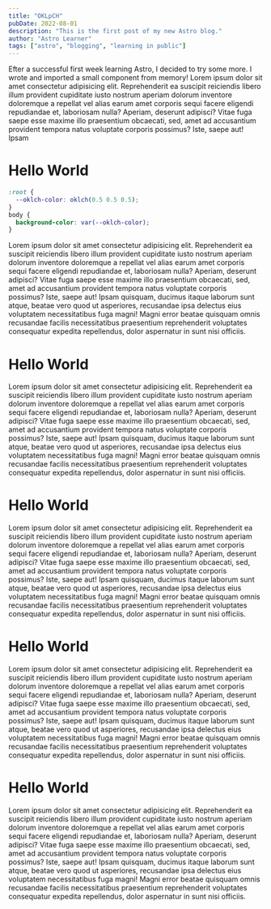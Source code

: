 ```yaml
---
title: "OKLpCH"
pubDate: 2022-08-01
description: "This is the first post of my new Astro blog."
author: "Astro Learner"
tags: ["astro", "blogging", "learning in public"]
---
```


Efter a successful first week learning Astro, I decided to try some more. I wrote and imported a small component from memory!
Lorem ipsum dolor sit amet consectetur adipisicing elit. Reprehenderit ea suscipit reiciendis libero illum provident cupiditate iusto nostrum aperiam dolorum inventore doloremque a repellat vel alias earum amet corporis sequi facere eligendi repudiandae et, laboriosam nulla? Aperiam, deserunt adipisci? Vitae fuga saepe esse maxime illo praesentium obcaecati, sed, amet ad accusantium provident tempora natus voluptate corporis possimus? Iste, saepe aut! Ipsam

# Hello World

```css
:root {
  --oklch-color: oklch(0.5 0.5 0.5);
}
body {
  background-color: var(--oklch-color);
}
```

Lorem ipsum dolor sit amet consectetur adipisicing elit. Reprehenderit ea suscipit reiciendis libero illum provident cupiditate iusto nostrum aperiam dolorum inventore doloremque a repellat vel alias earum amet corporis sequi facere eligendi repudiandae et, laboriosam nulla? Aperiam, deserunt adipisci? Vitae fuga saepe esse maxime illo praesentium obcaecati, sed, amet ad accusantium provident tempora natus voluptate corporis possimus? Iste, saepe aut! Ipsam quisquam, ducimus itaque laborum sunt atque, beatae vero quod ut asperiores, recusandae ipsa delectus eius voluptatem necessitatibus fuga magni! Magni error beatae quisquam omnis recusandae facilis necessitatibus praesentium reprehenderit voluptates consequatur expedita repellendus, dolor aspernatur in sunt nisi officiis.

# Hello World

Lorem ipsum dolor sit amet consectetur adipisicing elit. Reprehenderit ea suscipit reiciendis libero illum provident cupiditate iusto nostrum aperiam dolorum inventore doloremque a repellat vel alias earum amet corporis sequi facere eligendi repudiandae et, laboriosam nulla? Aperiam, deserunt adipisci? Vitae fuga saepe esse maxime illo praesentium obcaecati, sed, amet ad accusantium provident tempora natus voluptate corporis possimus? Iste, saepe aut! Ipsam quisquam, ducimus itaque laborum sunt atque, beatae vero quod ut asperiores, recusandae ipsa delectus eius voluptatem necessitatibus fuga magni! Magni error beatae quisquam omnis recusandae facilis necessitatibus praesentium reprehenderit voluptates consequatur expedita repellendus, dolor aspernatur in sunt nisi officiis.

# Hello World

Lorem ipsum dolor sit amet consectetur adipisicing elit. Reprehenderit ea suscipit reiciendis libero illum provident cupiditate iusto nostrum aperiam dolorum inventore doloremque a repellat vel alias earum amet corporis sequi facere eligendi repudiandae et, laboriosam nulla? Aperiam, deserunt adipisci? Vitae fuga saepe esse maxime illo praesentium obcaecati, sed, amet ad accusantium provident tempora natus voluptate corporis possimus? Iste, saepe aut! Ipsam quisquam, ducimus itaque laborum sunt atque, beatae vero quod ut asperiores, recusandae ipsa delectus eius voluptatem necessitatibus fuga magni! Magni error beatae quisquam omnis recusandae facilis necessitatibus praesentium reprehenderit voluptates consequatur expedita repellendus, dolor aspernatur in sunt nisi officiis.

# Hello World

Lorem ipsum dolor sit amet consectetur adipisicing elit. Reprehenderit ea suscipit reiciendis libero illum provident cupiditate iusto nostrum aperiam dolorum inventore doloremque a repellat vel alias earum amet corporis sequi facere eligendi repudiandae et, laboriosam nulla? Aperiam, deserunt adipisci? Vitae fuga saepe esse maxime illo praesentium obcaecati, sed, amet ad accusantium provident tempora natus voluptate corporis possimus? Iste, saepe aut! Ipsam quisquam, ducimus itaque laborum sunt atque, beatae vero quod ut asperiores, recusandae ipsa delectus eius voluptatem necessitatibus fuga magni! Magni error beatae quisquam omnis recusandae facilis necessitatibus praesentium reprehenderit voluptates consequatur expedita repellendus, dolor aspernatur in sunt nisi officiis.

# Hello World

Lorem ipsum dolor sit amet consectetur adipisicing elit. Reprehenderit ea suscipit reiciendis libero illum provident cupiditate iusto nostrum aperiam dolorum inventore doloremque a repellat vel alias earum amet corporis sequi facere eligendi repudiandae et, laboriosam nulla? Aperiam, deserunt adipisci? Vitae fuga saepe esse maxime illo praesentium obcaecati, sed, amet ad accusantium provident tempora natus voluptate corporis possimus? Iste, saepe aut! Ipsam quisquam, ducimus itaque laborum sunt atque, beatae vero quod ut asperiores, recusandae ipsa delectus eius voluptatem necessitatibus fuga magni! Magni error beatae quisquam omnis recusandae facilis necessitatibus praesentium reprehenderit voluptates consequatur expedita repellendus, dolor aspernatur in sunt nisi officiis.
